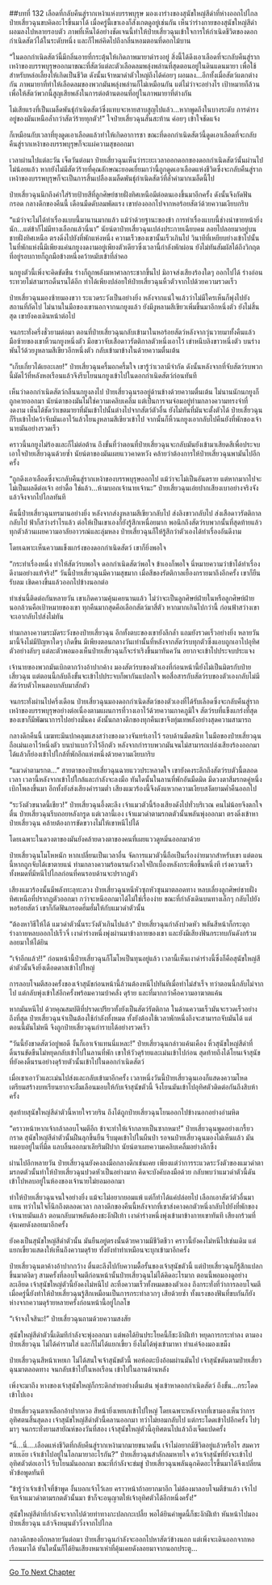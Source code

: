 ##บทที่ 132 เลือดที่กลับคืนสู่รากเหง้าแห่งบรรพบุรุษ
 มองเงาร่างของสุนัขใหญ่สีดำที่ห่างออกไปไกล ป๋ายเสี่ยวฉุนขบคิดอะไรขึ้นมาได้ เมื่อครู่นี้เขาเองก็สังเกตดูอยู่เช่นกัน เห็นว่าร่างกายของสุนัขใหญ่สีดำผอมลงไปหลายรอบตัว ภาพที่เห็นได้อย่างชัดเจนนี้ทำให้ป๋ายเสี่ยวฉุนเข้าใจการให้กำเนิดชีวิตของดอกกำเนิดสัตว์ได้ในระดับหนึ่ง และก็ไพล่คิดไปถึงกลิ่นหอมตอนที่ดอกไม้บาน

“ในดอกกำเนิดสัตว์นี้มีกลิ่นอายที่กระตุ้นให้เกิดภาพมายาดำรงอยู่ สิ่งนี้ได้ดึงเอาเลือดที่จะกลับคืนสู่รากเหง้าของบรรพบุรุษออกมาขณะที่สัตว์แต่ละตัวเลือดลมพลุ่งพล่านที่สุดตอนอยู่ในดินแดนมายา เพื่อใช้สำหรับหล่อเลี้ยงให้เกิดเป็นชีวิต ดังนั้นเจ้าหมาดำตัวใหญ่ถึงได้ค่อยๆ ผอมลง...อีกทั้งเมื่อสัตว์แตกต่างกัน ภาพมายาที่ทำให้เลือดลมของพวกมันพลุ่งพล่านก็ไม่เหมือนกัน แต่ไม่ว่าจะอย่างไร เป้าหมายก็ล้วนเพื่อให้สัตว์พวกนี้สูญเสียพลังในการต่อต้านตอนที่อยู่ในภาพมายาที่ต่างกัน

ไม่เสียแรงที่เป็นเมล็ดพันธุ์กำเนิดสัตว์ซึ่งแทบจะหายสาบสูญไปแล้ว...หากพูดถึงในบางระดับ การดำรงอยู่ของมันเหนือล้ำกว่าสัตว์ร้ายทุกตัว!” ใจป๋ายเสี่ยวฉุนสั่นสะท้าน ค่อยๆ เข้าใจชัดแจ้ง

ก็เหมือนกับเวลาที่ยุงดูดเอาเลือดแล้วทำให้เกิดอาการชา ขณะที่ดอกกำเนิดสัตว์นี้ดูดเอาเลือดที่จะกลับคืนสู่รากเหง้าของบรรพบุรุษก็จะแผ่ความสุขออกมา

เวลาผ่านไปแต่ละวัน เจ็ดวันต่อมา ป๋ายเสี่ยวฉุนเห็นว่าระยะเวลาออกดอกของดอกกำเนิดสัตว์นั้นผ่านไปไม่น้อยแล้ว หากยังไม่มีสัตว์ร้ายที่คุณลักษณะยอดเยี่ยมกว่านี้ถูกดูดเอาเลือดแห่งชีวิตซึ่งจะกลับคืนสู่รากเหง้าของบรรพบุรุษก็จะเป็นการสิ้นเปลืองเมล็ดพันธุ์กำเนิดสัตว์ที่ล้ำค่ามากเมล็ดนี้ไป

ป๋ายเสี่ยวฉุนนึกถึงคำใส่ร้ายป้ายสีที่ลูกศิษย์ชายฝั่งทิศเหนือมีต่อตนเองขึ้นมาอีกครั้ง ดังนั้นจึงกัดฟันกรอด กลางดึกของคืนนี้ เดือนมืดดับลมพัดแรง เขาย่องออกไปจากหอร้อยสัตว์ด้วยความเงียบกริบ

“แม้ว่าจะไม่ได้ทำเรื่องแบบนี้มานานมากแล้ว แม้ว่าด้วยฐานะของข้า การทำเรื่องแบบนี้ช่างน่าขายหน้ายิ่งนัก...แต่ข้าก็ไม่มีทางเลือกแล้วนี่นา” นัยน์ตาป๋ายเสี่ยวฉุนเปล่งประกายเฉียบคม ลอยไปลอยมาอยู่บนชายฝั่งทิศเหนือ ตรงดิ่งไปยังที่พักแห่งหนึ่ง ความเร็วของเขานั้นเร็วเกินไป วินาทีที่เหยียบย่างเข้าไปนั้น ในที่พักแห่งนี้มีเพียงแค่นกยูงงดงามอยู่เพียงตัวเดียวซึ่งเวลานี้กำลังพักผ่อน ยังไม่ทันสัมผัสได้ถึงวิกฤตที่อยู่รอบกายก็ถูกมือข้างหนึ่งคว้าหมับเข้าที่ลำคอ

นกยูงตัวนี้เพิ่งจะคิดขัดขืน ร่างก็ถูกพลังมหาศาลกระชากขึ้นไป มิอาจส่งเสียงร้องใดๆ ออกไปได้ ร่างอ่อนระทวยไม่สามารถดิ้นรนได้อีก ทำได้เพียงปล่อยให้ป๋ายเสี่ยวฉุนหิ้วตัวจากไปด้วยความรวดเร็ว

ป๋ายเสี่ยวฉุนมองซ้ายมองขวา ระแวดระวังเป็นอย่างยิ่ง หลังจากแน่ใจแล้วว่าไม่มีใครเห็นก็พุ่งไปยังสถานที่ถัดไป ไม่นานในมือของเขานอกจากนกยูงแล้ว ยังมีงูหลามสีเขียวเพิ่มขึ้นมาอีกหนึ่งตัว ยังไม่สิ้นสุด เขายังคงเดินหน้าต่อไป

จนกระทั่งครึ่งชั่วยามต่อมา ตอนที่ป๋ายเสี่ยวฉุนกลับเข้ามาในหอร้อยสัตว์หลังจากวุ่นวายมาทั้งคืนแล้ว มือซ้ายของเขาหิ้วนกยูงหนึ่งตัว มือขวาจับเสือดาวรัตติกาลตัวหนึ่งเอาไว้ เข่าหนีบลิงขาวหนึ่งตัว บนร่างพันไว้ด้วยงูหลามสีเขียวอีกหนึ่งตัว กลับเข้ามาข้างในด้วยความตื่นเต้น

“เก็บเกี่ยวได้เยอะเลย!” ป๋ายเสี่ยวฉุนครึ้มอกครึ้มใจ เขารู้ว่าเวลามีจำกัด ดังนั้นหลังจากที่จับสัตว์รบพวกนี้มัดไว้ที่หลังหอเรือนแล้วจึงรีบโยนนกยูงเข้าไปในดอกกำเนิดสัตว์ก่อนทันที

เห็นว่าดอกกำเนิดสัตว์กลืนนกยูงลงไป ป๋ายเสี่ยวฉุนรออยู่ด้านข้างด้วยความตื่นเต้น ไม่นานนักนกยูงก็ถูกคายออกมา นัยน์ตาของมันไม่ใช่ความเคลิบเคลิ้ม แต่เป็นการจมจ่อมอยู่ท่ามกลางความทรงจำที่งดงาม เห็นได้ชัดว่าเขตมายาที่มันเข้าไปนั้นต่างไปจากสัตว์ตัวอื่น ยังไม่ทันที่มันจะตั้งตัวได้ ป๋ายเสี่ยวฉุนก็รีบเข้าไปคว้าจับมันเอาไว้แล้วโยนงูหลามสีเขียวเข้าไป จากนั้นก็หิ้วนกยูงเอากลับไปคืนยังที่พักของเจ้านายมันอย่างรวดเร็ว

คราวนี้นกยูงไม่ร้องและก็ไม่ต่อต้าน ถึงขั้นที่ว่าตอนที่ป๋ายเสี่ยวฉุนจะกลับมันยังเข้ามาเสียดสีเพื่อประจบเอาใจป๋ายเสี่ยวฉุนด้วยซ้ำ นัยน์ตาของมันเผยแววคาดหวัง คล้ายว่าต้องการให้ป๋ายเสี่ยวฉุนพามันไปอีกครั้ง

“ถูกดึงเอาเลือดซึ่งจะกลับคืนสู่รากเหง้าของบรรพบุรุษออกไป แม้ว่าจะไม่เป็นอันตราย แต่หากมากไปจะไม่เป็นผลดีต่อเจ้า อย่าดื้อ ใช่แล้ว...ห้ามบอกเจ้านายเจ้านะ” ป๋ายเสี่ยวฉุนเอ่ยปากเสียงเบาอย่างจริงจัง แล้วจึงจากไปไกลทันที

คืนนี้ป๋ายเสี่ยวฉุนทรมานอย่างยิ่ง หลังจากส่งงูหลามสีเขียวกลับไป ส่งลิงขาวกลับไป ส่งเสือดาวรัตติกาลกลับไป ฟ้าก็สว่างรำไรแล้ว ต่อให้เป็นเขาเองก็ยังรู้สึกเหนื่อยมาก พอนึกถึงสัตว์รบพวกนั้นที่สุดท้ายแล้วทุกตัวล้วนเผยความอาลัยอาวรณ์และลุ่มหลง ป๋ายเสี่ยวฉุนก็ให้รู้สึกว่าตัวเองได้ทำเรื่องอันดีงาม

โดยเฉพาะเห็นความแข็งแกร่งของดอกกำเนิดสัตว์ เขาก็ยิ่งพอใจ

“กระทำเรื่องหนึ่ง ทำให้สัตว์รบพอใจ ดอกกำเนิดสัตว์พอใจ ข้าเองก็พอใจ นี่หมายความว่าข้าได้ทำเรื่องดีงามอย่างแท้จริง!” วันนี้ป๋ายเสี่ยวฉุนมีความสุขมาก เมื่อสีของรัตติกาลเยื้องกรายมาถึงอีกครั้ง เขาก็ยืนรับลม เชิดคางขึ้นแล้วออกไปข้างนอกต่อ

ทำเช่นนี้ติดต่อกันหลายวัน เขาเกิดความคุ้นเคยนานแล้ว ไม่ว่าจะเป็นลูกศิษย์ฝ่ายในหรือลูกศิษย์ฝ่ายนอกล้วนคือเป้าหมายของเขา ทุกคืนมากสุดคือเลือกสัตว์มาสี่ตัว หากมากเกินไปกว่านี้ ก่อนฟ้าสว่างเขาจะเอากลับไปส่งไม่ทัน

ท่ามกลางความระมัดระวังของป๋ายเสี่ยวฉุน อีกทั้งตบะของเขายังลึกล้ำ แถมยังรวดเร็วอย่างยิ่ง หลายวันมานี้จึงไม่มีปัญหาใดๆ เกิดขึ้น มีเพียงตอนกลางวันเท่านั้นที่หลังจากสัตว์รบทุกตัวซึ่งแอบถูกเอาไปอุทิศตัวอย่างลับๆ แต่ละตัวพอมองเห็นป๋ายเสี่ยวฉุนก็จะร่าเริงขึ้นมาทันควัน อยากจะเข้าไปประจบประแจง

เจ้านายของพวกมันเบิกตากว้างอ้าปากค้าง มองสัตว์รบของตัวเองที่ก่อนหน้านี้ยังไม่เป็นมิตรกับป๋ายเสี่ยวฉุน แต่ตอนนี้กลับถึงขั้นจะเข้าไปประจบก็พากันแปลกใจ พอสื่อสารกับสัตว์รบของตัวเองกลับไม่มีสัตว์รบตัวไหนตอบกลับมาสักตัว

จนกระทั่งผ่านไปครึ่งเดือน ป๋ายเสี่ยวฉุนมองดอกกำเนิดสัตว์ของตัวเองที่ได้รับเลือดซึ่งจะกลับคืนสู่รากเหง้าของบรรพบุรุษอย่างต่อเนื่องตามแผนการที่วางเอาไว้ด้วยความภาคภูมิใจ สัตว์รบที่แข็งแกร่งที่สุดของเขาก็มีพัฒนาการไปอย่างมั่นคง ดังนั้นกลางดึกของทุกคืนเขาจึงทุ่มเทพลังอย่างสุดความสามารถ 

กลางดึกคืนนี้ เมฆทะมึนปกคลุมแสงสว่างของดวงจันทร์เอาไว้ รอบด้านมืดสนิท ในมือของป๋ายเสี่ยวฉุนถือเม่นเอาไว้หนึ่งตัว บนบ่าแบกวัวไว้อีกตัว หลังจากกำราบพวกมันจนไม่สามารถเปล่งเสียงร้องออกมาได้แล้วก็ย่องเข้าไปใกล้ที่พักอีกแห่งหนึ่งด้วยความเงียบกริบ

“แมวดำตามรกต...” สายตาของป๋ายเสี่ยวฉุนฉายแววประหลาดใจ เขายังคงระลึกถึงสัตว์รบตัวนี้ตลอดเวลา เวลานี้หลังจากเข้าไปใกล้และกำลังจะลงมือ ทันใดนั้นในลานที่พักอันมืดมิด มีดวงตาสีมรกตคู่หนึ่งเบิกโพลงขึ้นมา อีกทั้งยังส่งเสียงคำรามต่ำ เสียงแมวร้องนี้จึงดังแหวกความเงียบสงัดยามค่ำคืนออกไป 

“ระวังตัวขนาดนี้เชียว!” ป๋ายเสี่ยวฉุนอึ้งตะลึง เจ้าแมวตัวนี้ร้องเสียงดังไปทั่วบริเวณ คนไม่น้อยจึงตกใจตื่น ป๋ายเสี่ยวฉุนรีบถอยหลังกรูด แต่เวลานี้เอง เจ้าแมวดำตามรกตตัวนั้นพลันพุ่งออกมา ตรงดิ่งเข้าหาป๋ายเสี่ยวฉุน คล้ายต้องการขัดขวางไม่ให้เขาหนีไปได้

โดยเฉพาะในดวงตาของมันยังคล้ายดวงตาของคนที่เผยแววดูหมิ่นออกมาด้วย

ป๋ายเสี่ยวฉุนโมโหหนัก หากเปลี่ยนเป็นเวลาอื่น จัดการแมวตัวนี้ถือเป็นเรื่องง่ายมากสำหรับเขา แต่ตอนนี้หากถูกจับได้เขาตายแน่ ท่ามกลางความร้อนรนกังวลใจปีกเบื้องหลังกระพือขึ้นหนึ่งที เร่งความเร็วทั้งหมดที่มีหนีไปไกลก่อนที่คนรอบด้านจะปรากฏตัว

เสียงแมวร้องนั้นมีพลังทะลุทะลวง ป๋ายเสี่ยวฉุนหนีหัวซุกหัวซุนมาตลอดทาง หลบเลี่ยงลูกศิษย์ชายฝั่งทิศเหนือที่ปรากฏตัวออกมา กว่าจะหนีออกมาได้ไม่ใช่เรื่องง่าย ขณะที่กำลังเดินบนทางเล็กๆ กลับไปยังหอร้อยสัตว์ เขาก็กัดฟันกรอดฮึ่มฮั่มให้กับแมวดำตัวนั้น  

“ต้องหาวิธีให้ได้ แมวดำตัวนั้นระวังตัวเกินไปแล้ว” ป๋ายเสี่ยวฉุนกำลังปวดหัว พลันสีหน้าก็กระตุก ร่างกายหลบออกไปเร็วจี๋ เงาดำร่างหนึ่งพุ่งผ่านมาข้างกายของเขา และยังมีเสียงฟันกระทบกันดังกร้วมลอยมาให้ได้ยิน

“เจ้าอีกแล้ว!!” ก่อนหน้านี้ป๋ายเสี่ยวฉุนก็โมโหเป็นทุนอยู่แล้ว เวลานี้เห็นเงาดำร่างนี้ซึ่งก็คือสุนัขใหญ่สีดำตัวนั้นจึงยิ่งเดือดดาลเข้าไปใหญ่

การลอบโจมตีสองครั้งของเจ้าสุนัขก่อนหน้านี้ล้วนต้องหนีไปทันทีเมื่อทำไม่สำเร็จ ทว่าตอนนี้กลับไม่จากไป แต่กลับพุ่งเข้าใส่อีกครั้งพร้อมความบ้าคลั่ง ดุร้าย และที่มากกว่าคือความอาฆาตแค้น

หากมันหนีไป ด้วยคุณสมบัติที่ปราดเปรียวทั้งยังเป็นสัตว์รัตติกาล ในด้านความเร็วมันจะรวดเร็วอย่างถึงที่สุด ป๋ายเสี่ยวฉุนจำเป็นต้องใช้กำลังทั้งหมด ทั้งยังต้องใช้เวลาพักหนึ่งถึงจะสามารถจับมันได้ แต่ตอนนี้มันไม่หนี จึงถูกป๋ายเสี่ยวฉุนกำราบได้อย่างรวดเร็ว

“วันนี้ยังขาดสัตว์อยู่พอดี งั้นก็เอาเจ้าแทนนี่แหละ!” ป๋ายเสี่ยวฉุนกล่าวแค้นเคือง หิ้วสุนัขใหญ่สีดำที่ดิ้นรนขัดขืนไม่หยุดกลับเข้าไปในลานที่พัก เขาให้วัวดุร้ายและเม่นเข้าไปก่อน สุดท้ายถึงได้โยนเจ้าสุนัขที่ยังคงดิ้นรนอย่างดุร้ายตัวนั้นเข้าไปในดอกกำเนิดสัตว์ 

เมื่อเขาเอาวัวและเม่นไปส่งและกลับเข้ามาอีกครั้ง เวลาหนึ่งวันนี้ป๋ายเสี่ยวฉุนเองก็แสดงความโหด เตรียมสร้างบทเรียนยากจะลืมเลือนมอบให้กับเจ้าสุนัขตัวนี้ จึงโยนมันเข้าไปอุทิศตัวติดต่อกันถึงสิบห้าครั้ง

สุดท้ายสุนัขใหญ่สีดำตัวนี้หายใจรวยริน ถึงได้ถูกป๋ายเสี่ยวฉุนโยนออกไปข้างนอกอย่างอำมหิต

“คราวหน้าหากเจ้ากล้าลอบโจมตีอีก ข้าจะทำให้เจ้ากลายเป็นซากหมา!” ป๋ายเสี่ยวฉุนพูดอย่างเกรี้ยวกราด สุนัขใหญ่สีดำตัวนั้นฝืนลุกขึ้นยืน รีบมุดเข้าไปในผืนป่า รอจนป๋ายเสี่ยวฉุนมองไม่เห็นแล้ว มันหมอบอยู่ในที่มืด แลบลิ้นออกมาเลียริมฝีปาก นัยน์ตาเผยความเคลิบเคลิ้มอย่างลึกซึ้ง

ผ่านไปอีกหลายวัน ป๋ายเสี่ยวฉุนยังคงลงมือกลางดึกเช่นเคย เพียงแต่ว่าการระแวดระวังตัวของแมวดำตามรกตตัวนั้นทำให้ป๋ายเสี่ยวฉุนปวดหัวเป็นอย่างมาก คิดจะบังคับลงมือด้วย กลับพบว่าแมวดำตัวนี้ดันเข้าไปหลบอยู่ในห้องของเจ้านายไม่ยอมออกมา

ทำให้ป๋ายเสี่ยวฉุนจนใจอย่างยิ่ง แม้จะไม่อยากยอมแพ้ แต่ก็ทำได้แค่ปล่อยไป เลือกเอาสัตว์ตัวอื่นมาแทน ทว่าในใจก็นึกถึงตลอดเวลา กลางดึกของคืนนี้หลังจากที่เขาส่งคางคกตัวหนึ่งกลับไปยังที่พักของเจ้านายมันแล้ว ตอนกลับมาพลันต้องชะงักฝีเท้า เงาดำร่างหนึ่งพุ่งเข้ามาข้างกายเขาทันที เสียงกร้วมที่คุ้นเคยดังลอยมาอีกครั้ง

ยังคงเป็นสุนัขใหญ่สีดำตัวนั้น มันยืนอยู่ตรงนั้นด้วยความมีชีวิตชีวา คราวนี้ยังคงไม่หนีไปเช่นเดิม แต่แยกเขี้ยวแสดงให้เห็นถึงความดุร้าย ทั้งยังทำท่าเหมือนจะบุกเข้ามาอีกครั้ง

ป๋ายเสี่ยวฉุนตาค้างอ้าปากกว้าง ตื่นตะลึงไปกับความดื้อรั้นของเจ้าสุนัขตัวนี้ แต่ป๋ายเสี่ยวฉุนก็รู้สึกแปลกขึ้นมาตงิดๆ สามครั้งที่ลอบโจมตีก่อนหน้านั้นป๋ายเสี่ยวฉุนไม่ได้คิดอะไรมาก ตอนนี้พอมองดูอย่างละเอียด เจ้าสุนัขใหญ่ตัวนี้ยังคงไม่หนีไป ละทิ้งความเร็วทั้งหมดของตัวเอง ถึงกระทั่งที่ว่าการลอบโจมตีเมื่อครู่นี้ยังทำให้ป๋ายเสี่ยวฉุนรู้สึกเหมือนเป็นการกระทำลวกๆ เสียด้วยซ้ำ ทั้งแรงของฟันที่ขบกันก็ยังห่างจากความดุร้ายหลายครั้งก่อนหน้านี้อยู่ไกลโข 

“เจ้าจงใจสินะ!” ป๋ายเสี่ยวฉุนถามด้วยความสงสัย

สุนัขใหญ่สีดำตัวนี้เดิมทีกำลังจะพุ่งออกมา แต่พอได้ยินประโยคนี้ก็ชะงักฝีเท้า หยุดการกระทำลง ตามองป๋ายเสี่ยวฉุน ไม่ได้คำรามใส่ และก็ไม่ได้แยกเขี้ยว ยิ่งไม่ได้พุ่งเข้ามาหา ทำแค่จ้องมองเขม็ง

ป๋ายเสี่ยวฉุนสีหน้าเหยเก ไม่ได้สนใจเจ้าสุนัขตัวนี้ พอห้อตะบึงอ้อมผ่านมันไป เจ้าสุนัขดันตามป๋ายเสี่ยวฉุนมาตลอดทาง จนกลับเข้าไปในหอเรือน เข้าไปในลานด้านหลัง

เพิ่งจะมาถึง หางของเจ้าสุนัขใหญ่ก็กระดิกส่ายอย่างตื่นเต้น พุ่งเข้าหาดอกกำเนิดสัตว์ ถึงขั้น...กระโดดเข้าไปเอง

ป๋ายเสี่ยวฉุนตาเหลือกอ้าปากหวอ สีหน้ายิ่งเหยเกเข้าไปใหญ่ โดยเฉพาะหลังจากที่เขามองเห็นว่าการอุทิศตนสิ้นสุดลง เจ้าสุนัขใหญ่สีดำตัวนี้คลานออกมา ทว่าไม่ยอมกลับไป แต่กระโดดเข้าไปอีกครั้ง ไปๆ มาๆ จนกระทั่งยามสายัณห์ของวันที่สอง เจ้าสุนัขใหญ่ตัวนี้อุทิศตนไปแล้วถึงเจ็ดแปดครั้ง 

“นี่...นี่....เลือดแห่งชีวิตที่กลับคืนสู่รากเหง้ามากมายขนาดนั้น เจ้าไม่อยากมีชีวิตอยู่แล้วหรือไร สมควรตายเอ๊ย เจ้าเข้าไปอยู่ในโลกมายาอะไรกัน?” ป๋ายเสี่ยวฉุนสำลักลมหายใจ คว้าเจ้าสุนัขที่ยังจะเข้าไปอุทิศตัวต่อเอาไว้ รีบโยนมันออกมา ขณะที่กำลังจะข่มขู่ ป๋ายเสี่ยวฉุนพลันฉุกคิดอะไรขึ้นมาได้จึงเปลี่ยนหัวข้อพูดทันที

“ข้ารู้ว่าเจ้าเข้าใจที่ข้าพูด งั้นบอกเจ้าไว้เลย คราวหน้าถ้าอยากมาอีก ไม่ต้องมาลอบโจมตีข้าแล้ว เจ้าไปจับเจ้าแมวดำตามรกตตัวนั้นมา ข้าก็จะอนุญาตให้เจ้าอุทิศตัวได้อีกหนึ่งครั้ง!”

สุนัขใหญ่สีดำที่กำลังจะจากไปด้วยท่าทางกะปลกกะเปลี้ย พอได้ยินคำพูดนี้ก็ชะงักฝีเท้า หันหน้าไปมองป๋ายเสี่ยวฉุน แล้วจึงหมุนตัววิ่งจากไปไกล

กลางดึกของอีกหลายวันต่อมา ป๋ายเสี่ยวฉุนกำลังจะออกไปหาสัตว์ข้างนอก แต่เพิ่งจะเดินออกจากหอเรือนมาได้ ทันใดนั้นก็ได้ยินเสียงหมาเห่าที่คุ้นเคยดังลอยมาจากนอกประตู...

----------   


[Go To Next Chapter]( ./133.md)